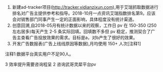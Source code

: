1. 新建ad-tracker项目(http://tracker.yidianzixun.com),用于艾瑞抓取数据进行排名对广告主提供参考和指导。2018-10月一点资讯艾瑞指数排名第9。应该会对销售部门同事产生一定的正面影响，具体程度没有统计渠道。
2. 创意回溯,自2018-05月有统计数据以来的观察，工作日 pv 在 150-350 (250左右居多)每天产生 2-5 条实际回填。回填数不多但 pv 稳定，推测契合了广告主查看广告投放效果的需求。目标是a，对b产生了很好的效果。
3. 开发广告数报表(广告上线线原因等数据),月均使用 150+ 人次[注释1]

注释1:数据平台真实用户不足90人。


3   效率提升需要咨询程呈
2   咨询武哥灵犀平台pv